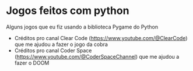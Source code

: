 # Jogos feitos com python
Alguns jogos que eu fiz usando a biblioteca Pygame do Python

- Créditos pro canal Clear Code (https://www.youtube.com/@ClearCode) que me ajudou a fazer o jogo da cobra
- Créditos pro canal Coder Space (https://www.youtube.com/@CoderSpaceChannel) que me ajudou a fazer o DOOM
